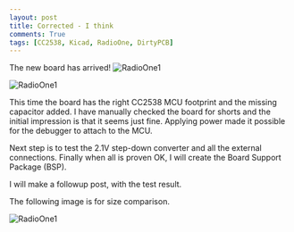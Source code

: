```yaml
---
layout: post
title: Corrected - I think
comments: True
tags: [CC2538, Kicad, RadioOne, DirtyPCB]
---
```

The new board has arrived!
![RadioOne1]({{site.baseurl}}/assets/images/RadioOneFixed/DSC_5430.JPG)

![RadioOne1]({{site.baseurl}}/assets/images/RadioOneFixed/DSC_5416.JPG)

This time the board has the right CC2538 MCU footprint and the missing capacitor added. I have manually checked the board for shorts and the initial impression is that it seems just fine. Applying power made it possible for the debugger to attach to the MCU.

Next step is to test the 2.1V step-down converter and all the external connections.
Finally when all is proven OK, I will create the Board Support Package (BSP).

I will make a followup post, with the test result.

The following image is for size comparison.

![RadioOne1]({{site.baseurl}}/assets/images/RadioOneFixed/DSC_5433.JPG)
